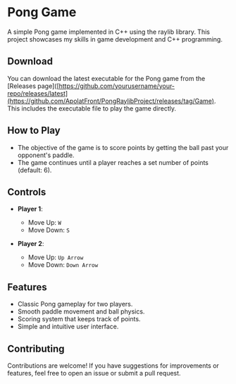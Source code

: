 # Pong Game

A simple Pong game implemented in C++ using the raylib library. This project showcases my skills in game development and C++ programming.

## Download

You can download the latest executable for the Pong game from the [Releases page]([https://github.com/yourusername/your-repo/releases/latest](https://github.com/ApolatFront/PongRaylibProject/releases/tag/Game). This includes the executable file to play the game directly.

## How to Play

- The objective of the game is to score points by getting the ball past your opponent's paddle.
- The game continues until a player reaches a set number of points (default: 6).

## Controls

- **Player 1**:
  - Move Up: `W`
  - Move Down: `S`

- **Player 2**:
  - Move Up: `Up Arrow`
  - Move Down: `Down Arrow`

## Features

- Classic Pong gameplay for two players.
- Smooth paddle movement and ball physics.
- Scoring system that keeps track of points.
- Simple and intuitive user interface.

## Contributing

Contributions are welcome! If you have suggestions for improvements or features, feel free to open an issue or submit a pull request.
